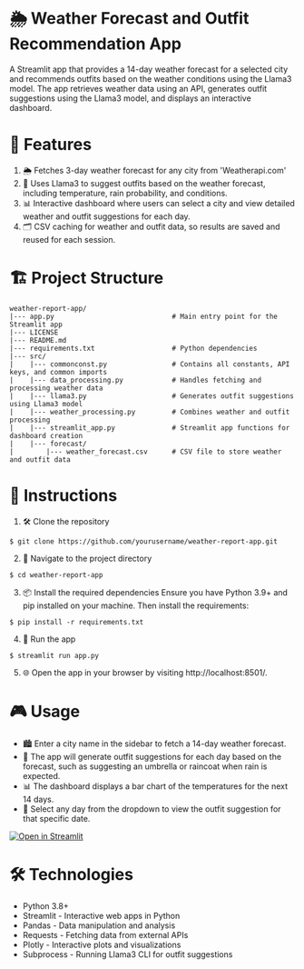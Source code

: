# 🌦️ Weather Forecast and Outfit Recommendation App
A Streamlit app that provides a 14-day weather forecast for a selected city and recommends outfits based on the weather conditions using the Llama3 model. The app retrieves weather data using an API, generates outfit suggestions using the Llama3 model, and displays an interactive dashboard.

# 🚀 Features
1. 🌦️ Fetches 3-day weather forecast for any city from 'Weatherapi.com'
2. 👗 Uses Llama3 to suggest outfits based on the weather forecast, including temperature, rain probability, and conditions.
3. 📊 Interactive dashboard where users can select a city and view detailed weather and outfit suggestions for each day.
4. 🗂️ CSV caching for weather and outfit data, so results are saved and reused for each session.

# 🏗️ Project Structure
```
weather-report-app/
|--- app.py                             # Main entry point for the Streamlit app
|--- LICENSE
|--- README.md
|--- requirements.txt                   # Python dependencies
|--- src/
|    |--- commonconst.py                # Contains all constants, API keys, and common imports
|    |--- data_processing.py            # Handles fetching and processing weather data
|    |--- llama3.py                     # Generates outfit suggestions using Llama3 model
|    |--- weather_processing.py         # Combines weather and outfit processing
|    |--- streamlit_app.py              # Streamlit app functions for dashboard creation
|    |--- forecast/
|        |--- weather_forecast.csv      # CSV file to store weather and outfit data
```

# 📝 Instructions
1. 🛠️ Clone the repository
```
$ git clone https://github.com/yourusername/weather-report-app.git
```
2. 📁 Navigate to the project directory
```
$ cd weather-report-app
```
3. 📦 Install the required dependencies
Ensure you have Python 3.9+ and pip installed on your machine. Then install the requirements:
```
$ pip install -r requirements.txt
```
4. 🏃 Run the app
```
$ streamlit run app.py
```
5. 🌐 Open the app in your browser by visiting http://localhost:8501/.

# 🎮 Usage
- 🏙️ Enter a city name in the sidebar to fetch a 14-day weather forecast.
- 👕 The app will generate outfit suggestions for each day based on the forecast, such as suggesting an umbrella or raincoat when rain is expected.
- 📊 The dashboard displays a bar chart of the temperatures for the next 14 days.
- 📅 Select any day from the dropdown to view the outfit suggestion for that specific date.

[![Open in Streamlit](https://static.streamlit.io/badges/streamlit_badge_black_white.svg)](https://jackson-weather-app.streamlit.app/)

# 🛠️ Technologies
- Python 3.8+
- Streamlit - Interactive web apps in Python
- Pandas - Data manipulation and analysis
- Requests - Fetching data from external APIs
- Plotly - Interactive plots and visualizations
- Subprocess - Running Llama3 CLI for outfit suggestions